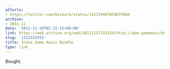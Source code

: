 ```yaml
---
alturls:
- https://twitter.com/bismark/status/141339407054675968
archive:
- 2011-11
date: '2011-11-29T02:15:15+00:00'
link: https://web.archive.org/web/20111127231338/http://www.gamemusicbundle.com/
slug: '1322532915'
title: Indie Game Music Bundle
type: link
---
```


Bought.

